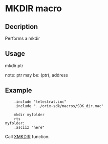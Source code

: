 # MKDIR macro

## Decription

Performs a mkdir

## Usage

mkdir ptr

note:
 ptr may be: (ptr), address

## Example

```ca65
    .include "telestrat.inc"
    .include "../orix-sdk/macros/SDK_dir.mac"

    mkdir myfolder
    rts
myfolder:
    .asciiz "here"
```

Call [XMKDIR](../../../kernel/primitives/xmkdir.md) function.
